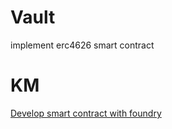 # Vault
implement erc4626 smart contract

# KM
[Develop smart contract with foundry](https://github.com/CAFECA-IO/KnowledgeManagement/blob/master/smartContract/develop_smart_contract_with_foundry.md)
